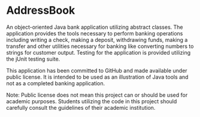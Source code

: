 # AddressBook
An object-oriented Java bank application utilizing abstract classes. The application provides the tools necessary to perform banking operations including writing a check, making a deposit, withdrawing funds, making a transfer and other utilities necessary for banking like converting numbers to strings for customer output.  Testing for the application is provided utilizing the jUnit testing suite.
 
This application has been committed to GitHub and made available under public license. 
It is intended to be used as an illustration of Java tools and not as a completed 
banking application.

Note: Public license does not mean this project can or should be used for academic 
purposes. Students utilizing the code in this project should carefully consult the 
guidelines of their academic institution.
